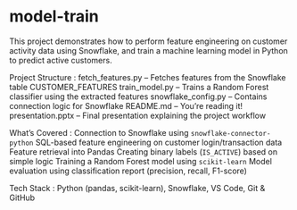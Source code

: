 # model-train
This project demonstrates how to perform feature engineering on customer activity data using Snowflake, and train a machine learning model in Python to predict active customers.

Project Structure :
fetch_features.py – Fetches features from the Snowflake table CUSTOMER_FEATURES
train_model.py – Trains a Random Forest classifier using the extracted features
snowflake_config.py – Contains connection logic for Snowflake
README.md – You’re reading it!
presentation.pptx – Final presentation explaining the project workflow

What’s Covered :
Connection to Snowflake using `snowflake-connector-python`
SQL-based feature engineering on customer login/transaction data
Feature retrieval into Pandas
Creating binary labels (`IS_ACTIVE`) based on simple logic
Training a Random Forest model using `scikit-learn`
Model evaluation using classification report (precision, recall, F1-score)

Tech Stack :
Python (pandas, scikit-learn), Snowflake, VS Code, Git & GitHub

